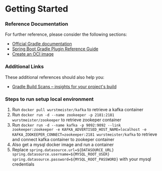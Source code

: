 # Getting Started

### Reference Documentation
For further reference, please consider the following sections:

* [Official Gradle documentation](https://docs.gradle.org)
* [Spring Boot Gradle Plugin Reference Guide](https://docs.spring.io/spring-boot/docs/2.7.9-SNAPSHOT/gradle-plugin/reference/html/)
* [Create an OCI image](https://docs.spring.io/spring-boot/docs/2.7.9-SNAPSHOT/gradle-plugin/reference/html/#build-image)

### Additional Links
These additional references should also help you:

* [Gradle Build Scans – insights for your project's build](https://scans.gradle.com#gradle)

### Steps to run setup local environment

1. Run `docker pull wurstmeister/kafka` to retrieve a kafka container
2. Run `docker run -d --name zookeeper -p 2181:2181 wurstmeister/zookeeper` to retrieve zookeper container
3. Run `docker run -d --name kafka -p 9092:9092 --link zookeeper:zookeeper -e KAFKA_ADVERTISED_HOST_NAME=localhost -e KAFKA_ZOOKEEPER_CONNECT=zookeeper:2181 wurstmeister/kafka` to retrieve and connect kafka container to zookeper container
4. Also get a mysql docker image and run a container
5. Replace `spring.datasource.url=${DATASOURCE_URL}
   spring.datasource.username=${MYSQL_ROOT_USER}
   spring.datasource.password=${MYSQL_ROOT_PASSWORD}` with your mysql credentials